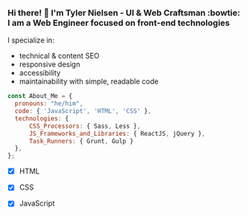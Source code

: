 ### Hi there! 👋 I'm Tyler Nielsen - UI &amp; Web Craftsman :bowtie:<br>I am a Web Engineer focused on front-end technologies

I specialize in:
- technical &amp; content SEO
- responsive design
- accessibility
- maintainability with simple, readable code

```javascript
const About_Me = {
  pronouns: "he/him",
  code: { 'JavaScript', 'HTML', 'CSS' },
  technologies: {
      CSS_Processors: { Sass, Less },
      JS_Frameworks_and_Libraries: { ReactJS, jQuery },
      Task_Runners: { Grunt, Gulp }
  },
};
```

- [x] HTML
- [x] CSS
- [x] JavaScript



<!--
**tynielsen/tynielsen** is a ✨ _special_ ✨ repository because its `README.md` (this file) appears on your GitHub profile.

Here are some ideas to get you started:

- 🔭 I’m currently working on ...
- 🌱 I’m currently learning ...
- 👯 I’m looking to collaborate on ...
- 🤔 I’m looking for help with ...
- 💬 Ask me about ...
- 📫 How to reach me: ...
- 😄 Pronouns: ...
- ⚡ Fun fact: ...
- Hi there 👋
-->
